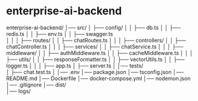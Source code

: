 # enterprise-ai-backend

enterprise-ai-backend/
│── src/
│   ├── config/
│   │   ├── db.ts
│   │   ├── redis.ts
│   │   ├── env.ts
│   │   ├── swagger.ts   
│   │
│   ├── routes/
│   │   ├── chatRoutes.ts
│   │
│   ├── controllers/
│   │   ├── chatController.ts
│   │
│   ├── services/
│   │   ├── chatService.ts
│   │
│   ├── middleware/
│   │   ├── authMiddleware.ts
│   │   ├── cacheMiddleware.ts
│   │
│   ├── utils/
│   │   ├── responseFormatter.ts
│   │   ├── vectorUtils.ts
│   │   ├── logger.ts 
│   │
│   ├── app.ts
│   ├── server.ts
│
│── tests/                 
│   ├── chat.test.ts
│
│── .env
│── package.json
│── tsconfig.json
│── README.md
│── Dockerfile
│── docker-compose.yml
│── nodemon.json
│── .gitignore
│── dist/                   
│── logs/                  
